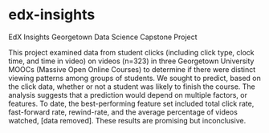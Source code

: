 # edx-insights
EdX Insights Georgetown Data Science Capstone Project

This project examined data from student clicks (including click type, clock time, and time in video) on videos (n=323) in three Georgetown University MOOCs (Massive Open Online Courses) to determine if there were distinct viewing patterns among groups of students. We sought to predict, based on the click data, whether or not a student was likely to finish the course. The analysis suggests that a prediction would depend on multiple factors, or features. To date, the best-performing feature set included total click rate, fast-forward rate, rewind-rate, and the average percentage of videos watched, [data removed]. These results are promising but inconclusive.

